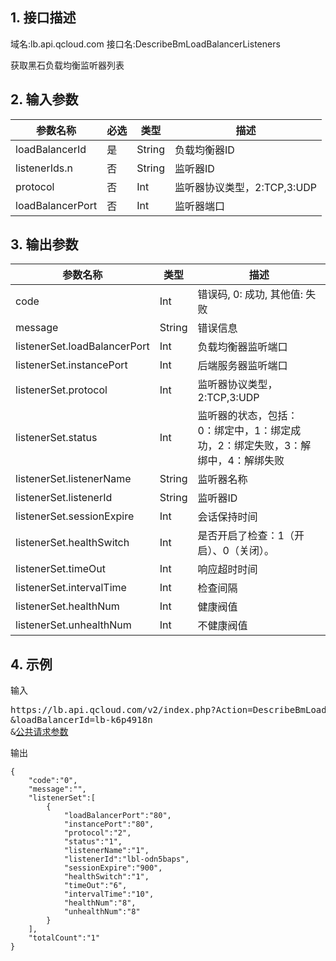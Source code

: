 ## 1. 接口描述
域名:lb.api.qcloud.com
接口名:DescribeBmLoadBalancerListeners

获取黑石负载均衡监听器列表

## 2. 输入参数
| 参数名称 | 必选  | 类型 | 描述 |
|---------|---------|---------|---------|
| loadBalancerId | 是 | String | 负载均衡器ID|
| listenerIds.n | 否 | String | 监听器ID|
| protocol | 否 | Int | 监听器协议类型，2:TCP,3:UDP|
| loadBalancerPort | 否 | Int | 监听器端口|


## 3. 输出参数
| 参数名称 | 类型 | 描述 |
|---------|---------|---------|
| code | Int | 错误码, 0: 成功, 其他值: 失败|
| message | String | 错误信息|
| listenerSet.loadBalancerPort | Int | 负载均衡器监听端口| 
| listenerSet.instancePort | Int | 后端服务器监听端口| 
| listenerSet.protocol | Int | 监听器协议类型，2:TCP,3:UDP| 
| listenerSet.status | Int | 监听器的状态，包括：<br>0：绑定中，1：绑定成功，2：绑定失败，3：解绑中，4：解绑失败| 
| listenerSet.listenerName | String | 监听器名称| 
| listenerSet.listenerId | String | 监听器ID| 
| listenerSet.sessionExpire | Int | 会话保持时间| 
| listenerSet.healthSwitch | Int | 是否开启了检查：1（开启）、0（关闭）。| 
| listenerSet.timeOut | Int | 响应超时时间 | 
| listenerSet.intervalTime | Int | 检查间隔 | 
| listenerSet.healthNum | Int | 健康阀值 | 
| listenerSet.unhealthNum | Int | 不健康阀值| 


## 4. 示例
输入
<pre>
https://lb.api.qcloud.com/v2/index.php?Action=DescribeBmLoadBalancerListeners
&loadBalancerId=lb-k6p4918n
&<a href="http://tce.fsphere.cn/doc/api/229/6976">公共请求参数</a>
</pre>
输出
```
{
    "code":"0",
    "message":"",
    "listenerSet":[
        {
            "loadBalancerPort":"80",
            "instancePort":"80",
            "protocol":"2",
            "status":"1",
            "listenerName":"1",
            "listenerId":"lbl-odn5baps",
            "sessionExpire":"900",
            "healthSwitch":"1",
            "timeOut":"6",
            "intervalTime":"10",
            "healthNum":"8",
            "unhealthNum":"8"
        }
    ],
    "totalCount":"1"
}
```

